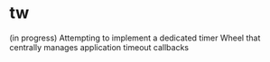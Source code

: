 # tw
(in progress) Attempting to implement a dedicated timer Wheel that centrally manages application timeout callbacks
